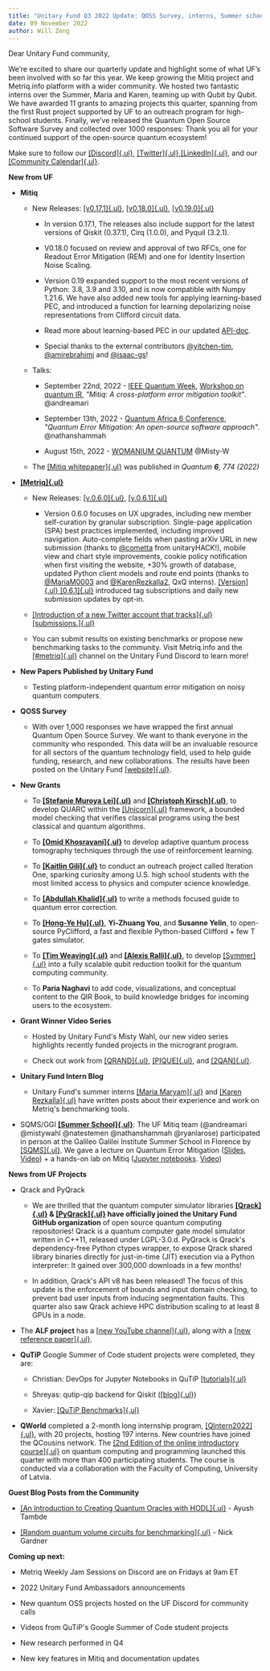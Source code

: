 ```yaml
---
title: "Unitary Fund Q3 2022 Update: QOSS Survey, interns, Summer school and 11 new projects!"
date: 09 November 2022
author: Will Zeng
---
```


Dear Unitary Fund community,

We’re excited to share our quarterly update and highlight some of what UF’s been involved with so far this year. We keep growing the Mitiq project and Metriq.info platform with a wider community. We hosted two fantastic interns over the Summer, Maria and Karen, teaming up with Qubit by Qubit. We have awarded 11 grants to amazing projects this quarter, spanning from the first Rust project supported by UF to an outreach program for high-school students. Finally, we’ve released the Quantum Open Source Software Survey and collected over 1000 responses: Thank you all for your continued support of the open-source quantum ecosystem!


Make sure to follow our
[[Discord]{.ul}](https://discord.com/invite/JqVGmpkP96),
[[Twitter]{.ul}](https://twitter.com/unitaryfund),[[LinkedIn]{.ul}](https://www.linkedin.com/company/unitary-fund/),
and our [[Community
Calendar]{.ul}](https://calendar.google.com/calendar/u/0/embed?src=c_mgqdq6hj2isi4d6h467kfqvg60@group.calendar.google.com).


**New from UF**

-   **Mitiq**

    -   New Releases:
         [[v0.17.1]{.ul}](https://github.com/unitaryfund/mitiq/releases/tag/v0.17.1),
         [[v0.18.0]{.ul}](https://github.com/unitaryfund/mitiq/releases/tag/v0.18.0),
         [[v0.19.0]{.ul}](https://github.com/unitaryfund/mitiq/releases/tag/v0.19.0)

        -   In version 0.17.1, ​​The releases also include support for
             the latest versions of Qiskit (0.37.1), Cirq (1.0.0), and
             Pyquil (3.2.1).

        -   V0.18.0 focused on review and approval of two RFCs, one for
             Readout Error Mitigation (REM) and one for Identity
             Insertion Noise Scaling.

        -   Version 0.19 expanded support to the most recent versions of
             Python: 3.8, 3.9 and 3.10, and is now compatible with
             Numpy 1.21.6. We have also added new tools for applying
             learning-based PEC, and introduced a function for learning
             depolarizing noise representations from Clifford circuit
             data.

        -   Read more about learning-based PEC in our updated
             [API-doc](https://mitiq.readthedocs.io/en/latest/apidoc.html#module-mitiq.pec.representations.biased_noise).

        -   Special thanks to the external contributors
             [\@yitchen-tim](https://github.com/yitchen-tim),
             [\@amirebrahimi](https://github.com/amirebrahimi) and
             [\@isaac-gs](https://github.com/isaac-gs)!

    -   Talks:

        -   September 22nd, 2022 - [IEEE Quantum
             Week](https://qce.quantum.ieee.org/2022/), [Workshop on
             quantum
             IR](https://qce.quantum.ieee.org/2022/workshops-program/#alexandermccaskey),
             *\"Mitiq: A cross-platform error mitigation toolkit\"*.
             \@andreamari

        -   September 13th, 2022 - [Quantum Africa 6
             Conference](https://qa.eaifr.org/), *\"Quantum Error
             Mitigation: An open-source software approach\"*.
             \@nathanshammah

        -   August 15th, 2022 - [WOMANIUM
             QUANTUM](https://www.youtube.com/watch?v=3LAHjmSuyO8&list=PL-VMs2BCTI_lklMMfY4iMdETT19rgZe5o)
             \@Misty-W

    -   The [[Mitiq whitepaper]{.ul}](https://arxiv.org/abs/2009.04417)
         was published in *Quantum **6**, 774 (2022)*

-   [**[Metriq]{.ul}**](https://metriq.info/)

    -   New Releases:
         [[v.0.6.0]{.ul}](https://github.com/unitaryfund/metriq-app/releases/tag/v0.6.0),
         [[v.0.6.1]{.ul}](https://github.com/unitaryfund/metriq-app/releases/tag/v0.6.1)

        -   Version 0.6.0 focuses on UX upgrades, including new member
             self-curation by granular subscription. Single-page
             application (SPA) best practices implemented, including
             improved navigation. Auto-complete fields when pasting
             arXiv URL in new submission (thanks to
             [\@cometta](https://github.com/cometta) from
             unitaryHACK!), mobile view and chart style improvements,
             cookie policy notification when first visiting the
             website, +30% growth of database, updated Python client
             models and route end points (thanks to
             [\@MariaM0003](https://github.com/MariaM0003) and
             [\@KarenRezkalla2](https://github.com/KarenRezkalla2), QxQ
             interns). [[Version]{.ul}
             [0.6.1]{.ul}](https://twitter.com/MetriqInfo/status/1572212471074791425)
             introduced tag subscriptions and daily new submission
             updates by opt-in.

    -   [[Introduction of a new Twitter account that tracks]{.ul}
         [submissions.]{.ul}](https://twitter.com/MetriqInfo)

    -   You can submit results on existing benchmarks or propose new
         benchmarking tasks to the community. Visit Metriq.info and the
         [[\#metriq]{.ul}](https://discord.com/channels/764231928676089909/818208195612639304)
         channel on the Unitary Fund Discord to learn more!

-   **New Papers Published by Unitary Fund**

    -   Testing platform-independent quantum error mitigation on noisy
         quantum computers.

-   **QOSS Survey**

    -   With over 1,000 responses we have wrapped the first annual
         Quantum Open Source Survey. We want to thank everyone in the
         community who responded. This data will be an invaluable
         resource for all sectors of the quantum technology field, used
         to help guide funding, research, and new collaborations. The
         results have been posted on the Unitary Fund
         [[website]{.ul}](https://unitary.fund/posts/2022_survey_results.html).

-   **New Grants**

    -   To [**[Stefanie Muroya
         Lei]{.ul}**](https://twitter.com/SMuroyaLei) and [**[Christoph
         Kirsch]{.ul}**](https://twitter.com/christophkirsch), to
         develop QUARC within the
         [[Unicorn]{.ul}](https://github.com/cksystemsgroup/unicorn)
         framework, a bounded model checking that verifies classical
         programs using the best classical and quantum algorithms.

    -   To [**[Omid
         Khosravani]{.ul}**](https://twitter.com/omidkhosravaniq) to
         develop adaptive quantum process tomography techniques through
         the use of reinforcement learning.

    -   To **[[Kaitlin
         Gili]{.ul}](https://www.linkedin.com/in/kaitlin-gili/)** to
         conduct an outreach project called Iteration One, sparking
         curiosity among U.S. high school students with the most
         limited access to physics and computer science knowledge.

    -   To **[[Abdullah
         Khalid]{.ul}](https://twitter.com/abdullahkhalids)** to write
         a methods focused guide to quantum error correction.

    -   To [**[Hong-Ye Hu]{.ul}**](https://twitter.com/hongyehu1),
         **Yi-Zhuang You**, and **Susanne Yelin**, to open-source
         PyClifford, a fast and flexible Python-based Clifford + few T
         gates simulator.

    -   To [**[Tim
         Weaving]{.ul}**](https://www.linkedin.com/in/tim-weaving-61b47912a/)
         and [**[Alexis
         Ralli]{.ul}**](https://www.linkedin.com/in/alexis-ralli-293931b0/),
         to develop [[Symmer]{.ul}](https://github.com/UCL-CCS/symmer)
         into a fully scalable qubit reduction toolkit for the quantum
         computing community.

    -   To **Paria Naghavi** to add code, visualizations, and conceptual
         content to the QIR Book, to build knowledge bridges for
         incoming users to the ecosystem.

-   **Grant Winner Video Series**

    -   Hosted by Unitary Fund's Misty Wahl, our new video series
         highlights recently funded projects in the microgrant program.

    -   Check out work from
         [[QRAND]{.ul}](https://www.youtube.com/watch?v=LSOCHWSPvUc),
         [[PIQUE]{.ul}](https://www.youtube.com/watch?v=wSFmtkS-AP8),
         and
         [[2QAN]{.ul}](https://www.youtube.com/watch?v=izzyfFzwypA).

-   **Unitary Fund Intern Blog**

    -   Unitary Fund's summer interns [[Maria
         Maryam]{.ul}](https://unitary.fund/posts/intern_maria_maryam_post.html)
         and [[Karen
         Rezkalla]{.ul}](https://unitary.fund/posts/2022_karen_intern_post.html)
         have written posts about their experience and work on Metriq's
         benchmarking tools.

-   SQMS/GGI [**[Summer
     School]{.ul}**](https://www.ggi.infn.it/showevent.pl?id=436): The
     UF Mitiq team (\@andreamari \@mistywahl \@natestemen
     \@nathanshammah \@ryanlarose) participated in person at the
     Galileo Galilei Institute Summer School in Florence by
     [[SQMS]{.ul}](https://sqms.fnal.gov/). We gave a lecture on
     Quantum Error Mitigation
     ([Slides](https://www.ggi.infn.it/talkfiles/slides/slides6070.pdf),
     [Video](https://www.youtube.com/watch?v=57T29hewkok&list=PL1CFLtxeIrQoQFWjMgSAE_dkrCNT8pA6f&index=1)) +
     a hands-on lab on Mitiq ([Jupyter
     notebooks](https://www.ggi.infn.it/talkfiles/bonuses/bonus6073.zip).
     [Video](https://www.youtube.com/watch?v=rrDWm1dDdNk&list=PL1CFLtxeIrQoQFWjMgSAE_dkrCNT8pA6f&index=13))

**News from UF Projects**

-   Qrack and PyQrack

    -   We are thrilled that the quantum computer simulator libraries
         **[[Qrack]{.ul}](https://github.com/unitaryfund/qrack/) &
         [[PyQrack]{.ul}](https://github.com/unitaryfund/pyqrack/) have
         officially joined the Unitary Fund GitHub organization** of
         open source quantum computing repositories! Qrack is a quantum
         computer gate model simulator written in C++11, released under
         LGPL-3.0.d. PyQrack is Qrack's dependency-free Python ctypes
         wrapper, to expose Qrack shared library binaries directly for
         just-in-time (JIT) execution via a Python interpreter: It
         gained over 300,000 downloads in a few months!

    -   In addition, Qrack's API v8 has been released! The focus of this
         update is the enforcement of bounds and input domain checking,
         to prevent bad user inputs from inducing segmentation faults.
         This quarter also saw Qrack achieve HPC distribution scaling
         to at least 8 GPUs in a node.

-   The **ALF project** has a [[new YouTube
     channel]{.ul}](https://gitpages.physik.uni-wuerzburg.de/ALF/ALF_Webpage/news/2022-08-02-youtube_channel/),
     along with a [[new reference
     paper]{.ul}](https://gitpages.physik.uni-wuerzburg.de/ALF/ALF_Webpage/news/2022-08-30-new-alf-reference-paper/).

-   **QuTiP** Google Summer of Code student projects were completed,
     they are:

    -   Christian: DevOps for Jupyter Notebooks in QuTiP
         [[tutorials]{.ul}](https://github.com/qutip/qutip-tutorials)

    -   Shreyas: qutip-qip backend for Qiskit
         ([[blog]{.ul}](https://medium.com/@claretgrace0801/concluding-my-gsoc-22-project-c975d6612e5e))

    -   Xavier: [[QuTiP
         Benchmarks]{.ul}](https://qutip.org/qutip-benchmark/add.html)

-   **QWorld** completed a 2-month long internship program,
     [[QIntern2022]{.ul}](https://qworld.net/qintern-2022/), with 20
     projects, hosting 197 interns. New countries have joined the
     QCousins network. The [[2nd Edition of the online introductory
     course]{.ul}](https://qworld.net/qcourse511-2/) on quantum
     computing and programming launched this quarter with more than 400
     participating students. The course is conducted via a
     collaboration with the Faculty of Computing, University of Latvia.

**Guest Blog Posts from the Community**

-   [[An Introduction to Creating Quantum Oracles with
     HODL]{.ul}](https://unitary.fund/posts/2022_hodl.html) - Ayush
     Tambde

-   [[Random quantum volume circuits for
     benchmarking]{.ul}](https://unitary.fund/posts/2022_quantum_volume_circuits.html) -
     Nick Gardner

**Coming up next:**

-   Metriq Weekly Jam Sessions on Discord are on Fridays at 9am ET

-   2022 Unitary Fund Ambassadors announcements

-   New quantum OSS projects hosted on the UF Discord for community
     calls

-   Videos from QuTiP's Google Summer of Code student projects

-   New research performed in Q4

-   New key features in Mitiq and documentation updates
